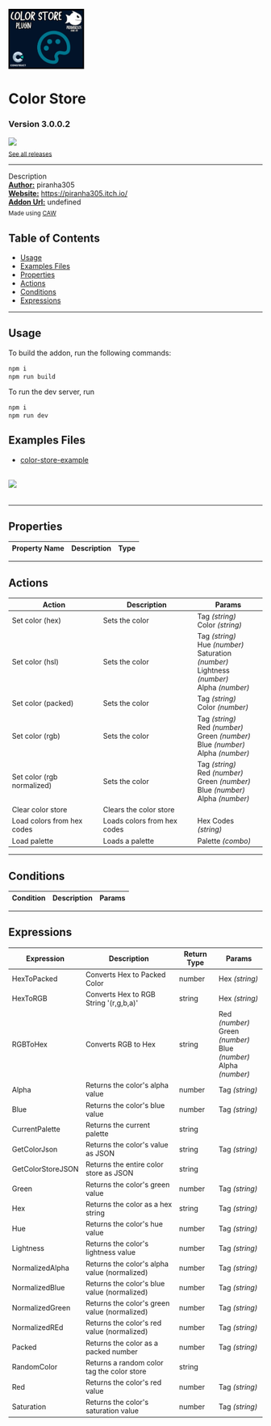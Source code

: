 <img src="./examples/cover.png" width="150" /><br>
# Color Store
### Version 3.0.0.2

[<img src="https://placehold.co/200x50/4493f8/FFF?text=Download&font=montserrat" width="200"/>](https://github.com/armandoalonso/color-store/releases/download/piranha305_colorstore-3.0.0.2.c3addon/piranha305_colorstore-3.0.0.2.c3addon)
<br>
<sub> [See all releases](https://github.com/armandoalonso/color-store/releases) </sub> <br>

---
Description <br>
<b><u>Author:</u></b> piranha305 <br>
<b><u>Website:</u></b> https://piranha305.itch.io/ <br>
<b><u>Addon Url:</u></b> undefined <br>
<sub>Made using [CAW](https://marketplace.visualstudio.com/items?itemName=skymen.caw) </sub><br>

## Table of Contents
- [Usage](#usage)
- [Examples Files](#examples-files)
- [Properties](#properties)
- [Actions](#actions)
- [Conditions](#conditions)
- [Expressions](#expressions)
---
## Usage
To build the addon, run the following commands:

```
npm i
npm run build
```

To run the dev server, run

```
npm i
npm run dev
```

## Examples Files
- [color-store-example](./examples/color-store-example.c3p)
</br>
<img src="./examples/color-store-example.gif" width="200" />
</br>
</br>

---
## Properties
| Property Name | Description | Type |
| --- | --- | --- |


---
## Actions
| Action | Description | Params
| --- | --- | --- |
| Set color (hex) | Sets the color | Tag             *(string)* <br>Color             *(string)* <br> |
| Set color (hsl) | Sets the color | Tag             *(string)* <br>Hue             *(number)* <br>Saturation             *(number)* <br>Lightness             *(number)* <br>Alpha             *(number)* <br> |
| Set color (packed) | Sets the color | Tag             *(string)* <br>Color             *(number)* <br> |
| Set color (rgb) | Sets the color | Tag             *(string)* <br>Red             *(number)* <br>Green             *(number)* <br>Blue             *(number)* <br>Alpha             *(number)* <br> |
| Set color (rgb normalized) | Sets the color | Tag             *(string)* <br>Red             *(number)* <br>Green             *(number)* <br>Blue             *(number)* <br>Alpha             *(number)* <br> |
| Clear color store | Clears the color store |  |
| Load colors from hex codes | Loads colors from hex codes | Hex Codes             *(string)* <br> |
| Load palette | Loads a palette | Palette             *(combo)* <br> |


---
## Conditions
| Condition | Description | Params
| --- | --- | --- |


---
## Expressions
| Expression | Description | Return Type | Params
| --- | --- | --- | --- |
| HexToPacked | Converts Hex to Packed Color | number | Hex *(string)* <br> | 
| HexToRGB | Converts Hex to RGB String '(r,g,b,a)' | string | Hex *(string)* <br> | 
| RGBToHex | Converts RGB to Hex | string | Red *(number)* <br>Green *(number)* <br>Blue *(number)* <br>Alpha *(number)* <br> | 
| Alpha | Returns the color's alpha value | number | Tag *(string)* <br> | 
| Blue | Returns the color's blue value | number | Tag *(string)* <br> | 
| CurrentPalette | Returns the current palette | string |  | 
| GetColorJson | Returns the color's value as JSON | string | Tag *(string)* <br> | 
| GetColorStoreJSON | Returns the entire color store as JSON | string |  | 
| Green | Returns the color's green value | number | Tag *(string)* <br> | 
| Hex | Returns the color as a hex string | string | Tag *(string)* <br> | 
| Hue | Returns the color's hue value | number | Tag *(string)* <br> | 
| Lightness | Returns the color's lightness value | number | Tag *(string)* <br> | 
| NormalizedAlpha | Returns the color's alpha value (normalized) | number | Tag *(string)* <br> | 
| NormalizedBlue | Returns the color's blue value (normalized) | number | Tag *(string)* <br> | 
| NormalizedGreen | Returns the color's green value (normalized) | number | Tag *(string)* <br> | 
| NormalizedREd | Returns the color's red value (normalized) | number | Tag *(string)* <br> | 
| Packed | Returns the color as a packed number | number | Tag *(string)* <br> | 
| RandomColor | Returns a random color tag the color store | string |  | 
| Red | Returns the color's red value | number | Tag *(string)* <br> | 
| Saturation | Returns the color's saturation value | number | Tag *(string)* <br> | 
